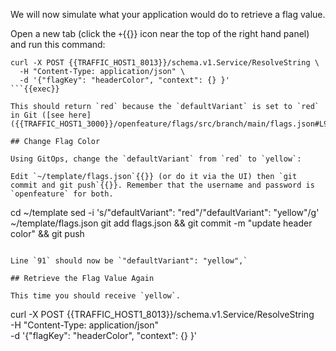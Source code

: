We will now simulate what your application would do to retrieve a flag value.

Open a new tab (click the `+`{{}} icon near the top of the right hand panel) and run this command:

```
curl -X POST {{TRAFFIC_HOST1_8013}}/schema.v1.Service/ResolveString \
  -H "Content-Type: application/json" \
  -d '{"flagKey": "headerColor", "context": {} }'
```{{exec}}

This should return `red` because the `defaultVariant` is set to `red` in Git ([see here]({{TRAFFIC_HOST1_3000}}/openfeature/flags/src/branch/main/flags.json#L91)).

## Change Flag Color

Using GitOps, change the `defaultVariant` from `red` to `yellow`:

Edit `~/template/flags.json`{{}} (or do it via the UI) then `git commit and git push`{{}}. Remember that the username and password is `openfeature` for both.

```
cd ~/template
sed -i 's/"defaultVariant": "red"/"defaultVariant": "yellow"/g' ~/template/flags.json
git add flags.json && git commit -m "update header color" && git push
```

Line `91` should now be `"defaultVariant": "yellow",`

## Retrieve the Flag Value Again

This time you should receive `yellow`.

```
curl -X POST {{TRAFFIC_HOST1_8013}}/schema.v1.Service/ResolveString \
  -H "Content-Type: application/json" \
  -d '{"flagKey": "headerColor", "context": {} }'
```{{exec}}